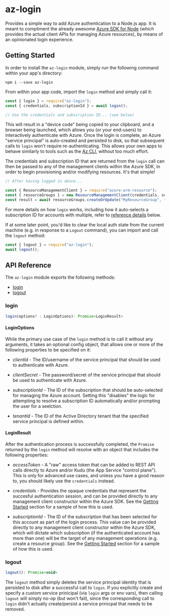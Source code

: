 # az-login

Provides a simple way to add Azure authentication to a Node.js app. It is meant to compliment the already awesome [Azure SDK for Node](https://github.com/Azure/azure-sdk-for-node) (which provides the actual client APIs for managing Azure resources), by means of an opinionated login experience.

## Getting Started

In order to install the `az-login` module, simply run the following command within your app's directory:

```shell
npm i --save az-login
```

From within your app code, import the `login` method and simply call it:

```javascript
const { login } = require("az-login");
const { credentials, subscriptionId } = await login();

// Use the credentials and subscription ID... (see below)
```

This will result in a "device code" being copied to your clipboard, and a browser being launched, which allows you (or your end-users) to interactively authenticate with Azure. Once the login is complete, an Azure "service principal" is auto-created and persisted to disk, so that subsequent calls to `login` won't require re-authenticating. This allows your own apps to behave similarly to tools such as the [Az CLI](https://github.com/azure/azure-cli), without too much effort.

The credentials and subscription ID that are returned from the `login` call can then be passed to any of the management clients within the Azure SDK, in order to begin provisioning and/or modifying resources. It's that simple!

```javascript
// After having logged in above...

const { ResourceManagementClient } = require("azure-arm-resource");
const { resourceGroups } = new ResourceManagementClient(credentials, subscriptionId); 
const result = await resourceGroups.createOrUpdate("MyResourceGroup", { location: "WestUS" });
```

For more details on how `login` works, including how it auto-selects a subscription ID for accounts with multiple, refer to [reference details](#login) below.

If at some later point, you'd like to clear the local auth state from the current machine (e.g. in response to a `Logout` command), you can import and call the `logout` method:

```javascript
const { logout } = require("az-login");
await logout();
```

## API Reference

The `az-login` module exports the following methods:

* [login](#login)
* [logout](#logout)

### login

```javascript
login(options? : LoginOptions): Promise<LoginResult>
```

#### LoginOptions

While the primary use case of the `login` method is to call it without any arguments, it takes an optional config object, that allows one or more of the following properties to be specified on it:

* *clientId* - The ID/username of the service principal that should be used to authenticate with Azure.

* *clientSecret* - The password/secret of the service principal that should be used to authenticate with Azure.

* *subscriptionId* - The ID of the subscription that should be auto-selected for managing the Azure account. Setting this "disables" the logic for attempting to resolve a subscription ID automatically and/or prompting the user for a seelction.

* *tenantId* - The ID of the Active Directory tenant that the specified service principal is defined within.

#### LoginResult

After the authentication process is successfully completed, the `Promise` returned by the `login` method will resolve with an object that includes the following properties:

* *accessToken* - A "raw" access token that can be added to REST API calls directly to Azure and/or Kudu (the App Service "control plane"). This is only for advanced use cases, and unless you have a good reason to, you should likely use the `credentials` instead.

* *credentials* - Provides the opaque credentials that represent the succesful authentication session, and can be provided directly to any management client constructor within the Azure SDK. See the [Getting Started](#getting-started) section for a sample of how this is used.

* *subscriptionId* - The ID of the subscription that has been selected for this account as part of the login process. This value can be provided directly to any management client constructor within the Azure SDK, which will dictate which subscription (if the authenticated account has more than one) will be the target of any management operations (e.g. create a resource group). See the [Getting Started](#getting-started) section for a sample of how this is used.

### logout

```javascript
logout(): Promise<void>
```

The `logout` method simply deletes the service principal identity that is persisted to disk after a successful call to `login`. If you explicitly create and specify a custom service prinicipal (via `login` args or env vars), then calling `logout` will simply no-op (but won't fail), since the corresponding call to `login` didn't actually create/persist a service prinicpal that needs to be removed.